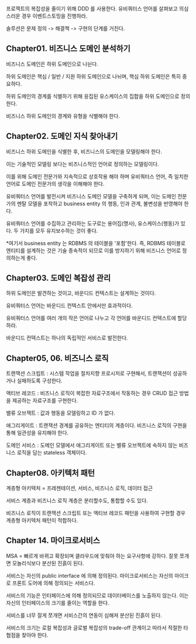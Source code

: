 프로젝트의 복잡성을 줄이기 위해 DDD 를 사용한다. 유비쿼터스 언어를 살펴보고 의심스러운 경우 이벤트스토밍을 진행하라.

솔루션은 문제 정의 -> 해결책 -> 구현의 단계를 거친다.

## Chapter01. 비즈니스 도메인 분석하기

비즈니스 도메인은 하위 도메인으로 나뉜다. 

하위 도메인은 핵심 / 일반 / 지원 하위 도메인으로 나뉘며, 핵심 하위 도메인은 특히 중요하다.

하위 도메인의 경계를 식별하기 위해 응집된 유스케이스의 집합을 하위 도메인으로 정의한다.

비즈니스 하위 도메인의 경계와 유형을 식별해야 한다.








## Chapter02. 도메인 지식 찾아내기

비즈니스 하위 도메인을 식별한 후, 비즈니스의 도메인을 모델링해야 한다.

이는 기술적인 모델링 보다는 비즈니스적인 언어로 정의하는 모델링이다.

이를 위해 도메인 전문가와 지속적으로 상호작용 해야 하며 유비쿼터스 언어, 즉 일치한 언어로 도메인 전문가의 생각을 이해해야 한다.

유비쿼터스 언어를 발전시켜 비즈니스 도메인 모델을 구축하게 되며, 이는 도메인 전문가의 멘탈 모델을 포착하고 business entity 의 행동, 인과 관계, 불변성을 반영해야 한다.

유비쿼터스 언어를 수집하고 관리하는 도구로는 용어집(명사), 유스케이스(행동)가 있다. 두 가지를 모두 유지보수하는 것이 좋다. 

*여기서 business entity 는 RDBMS 의 테이블을 '포함'한다. 즉, RDBMS 테이블로 엔티티를 설계하는 것은 기술 종속적이 되므로 이를 방지하기 위해 비즈니스 언어로 정의하는게 좋다.

## Chapter03. 도메인 복잡성 관리

하위 도메인은 발견하는 것이고, 바운디드 컨텍스트는 설계하는 것이다.

유비쿼터스 언어는 바운디드 컨텍스트 안에서만 효과적이다.

유비쿼터스 언어를 여러 개의 작은 언어로 나누고 각 언어를 바운디드 컨텍스트에 할당하라.

바운디드 컨텍스트는 하나의 독립적인 서비스로 발전한다.





## Chapter05, 06. 비즈니스 로직

 트랜잭션 스크립트 : 시스템 작업을 절차지향 프로시저로 구현해서, 트랜잭션이 성공하거나 실패하도록 구성한다.

액티브 레코드 : 비즈니스 로직이 복잡한 자료구조에서 작동하는 경우 CRUD 접근 방법을 제공하는 자료구조를 구현한다.

밸류 오브젝트 : 값과 행동을 모델링하고 ID 가 없다.

애그리게이트 : 트랜잭션 경계를 공유하는 엔티티의 계층이다. 비즈니스 로직의 구현을 통해 일관성을 유지해야 한다.

도메인 서비스 : 도메인 모델에서 애그리게이트 또는 밸류 오브젝트에 속하지 않는 비즈니스 로직을 담는 stateless 객체이다.

## Chapter08. 아키텍처 패턴

계층형 아키텍처 = 프레젠테이션, 서비스, 비즈니스 로직, 데이터 접근

서비스 계층과 비즈니스 로직 계층은 분리할수도, 통합할 수도 있다.

비즈니스 로직이 트랜잭션 스크립트 또는 액티브 레코드 패턴을 사용하여 구현할 경우 계층형 아키텍처 패턴이 적합하다.

## Chapter 14. 마이크로서비스

MSA = 빠르게 바뀌고 확장되며 클라우드에 맞춰야 하는 요구사항에 강하다. 잘못 쪼개면 모놀리식보다 분산된 진흙이 된다.

서비스는 자신의 public interface 에 의해 정의된다. 마이크로서비스는 자신의 마이크로 프론트 도어에 의해 정의되는 서비스다.

서비스의 기능은 인터페이스에 의해 정의되므로 데이터베이스를 노출하지 않는다. 이는 자신의 인터페이스의 크기를 줄이는 역할을 한다.

서비스를 너무 잘게 쪼개면 서비스간의 연동이 심해져 분산된 진흙이 된다.

서비스의 크기는 로컬 복잡성과 글로벌 복잡성의 trade-off 관계이고 따라서 적절한 타협점을 찾아야 한다.
